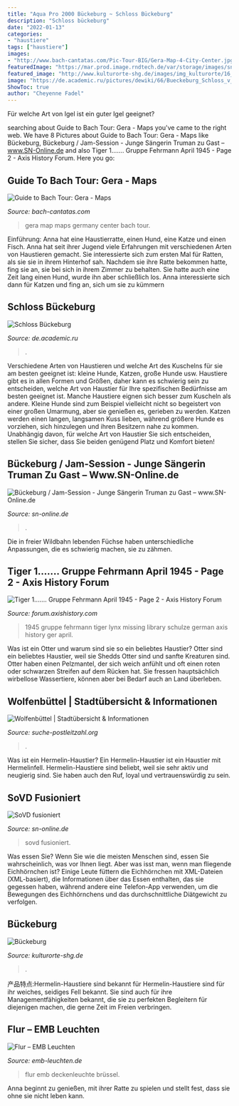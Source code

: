 ```yaml
---
title: "Aqua Pro 2000 Bückeburg ~ Schloss Bückeburg"
description: "Schloss bückeburg"
date: "2022-01-13"
categories:
- "haustiere"
tags: ["haustiere"]
images:
- "http://www.bach-cantatas.com/Pic-Tour-BIG/Gera-Map-4-City-Center.jpg"
featuredImage: "https://mar.prod.image.rndtech.de/var/storage/images/sn/schaumburg/nienstaedt/hespe/sovd-fusioniert/721619563-1-ger-DE/SoVD-fusioniert_reference_2_1.jpg"
featured_image: "http://www.kulturorte-shg.de/images/img_kulturorte/16_Bueckeburg_Schloss.jpg"
image: "https://de.academic.ru/pictures/dewiki/66/Bueckeburg_Schloss_v_O.JPG"
ShowToc: true
author: "Cheyenne Fadel"
---
```



Für welche Art von Igel ist ein guter Igel geeignet?

	

		
searching about Guide to Bach Tour: Gera - Maps you've came to the right web. We have 8 Pictures about Guide to Bach Tour: Gera - Maps like Bückeburg, Bückeburg / Jam-Session - Junge Sängerin Truman zu Gast – www.SN-Online.de and also Tiger 1....... Gruppe Fehrmann April 1945 - Page 2 - Axis History Forum. Here you go:
		
    
## Guide To Bach Tour: Gera - Maps

<img loading=lazy src="http://www.bach-cantatas.com/Pic-Tour-BIG/Gera-Map-4-City-Center.jpg" onerror="this.onerror=null;this.src='https://tse1.mm.bing.net/th?id=OIP.CJC4kzoLQvkl9mcsKgi5HgHaKw&amp;pid=15.1';" alt="Guide to Bach Tour: Gera - Maps">

_Source: bach-cantatas.com_

>gera map maps germany center bach tour. 

	

Einführung: Anna hat eine Haustierratte, einen Hund, eine Katze und einen Fisch. Anna hat seit ihrer Jugend viele Erfahrungen mit verschiedenen Arten von Haustieren gemacht. Sie interessierte sich zum ersten Mal für Ratten, als sie sie in ihrem Hinterhof sah. Nachdem sie ihre Ratte bekommen hatte, fing sie an, sie bei sich in ihrem Zimmer zu behalten. Sie hatte auch eine Zeit lang einen Hund, wurde ihn aber schließlich los. Anna interessierte sich dann für Katzen und fing an, sich um sie zu kümmern

    
## Schloss Bückeburg

<img loading=lazy src="https://de.academic.ru/pictures/dewiki/66/Bueckeburg_Schloss_v_O.JPG" onerror="this.onerror=null;this.src='https://tse1.mm.bing.net/th?id=OIP.6lOkCpqnfhzyidzh2x6iOQHaFj&amp;pid=15.1';" alt="Schloss Bückeburg">

_Source: de.academic.ru_

>. 

	

Verschiedene Arten von Haustieren und welche Art des Kuschelns für sie am besten geeignet ist: kleine Hunde, Katzen, große Hunde usw.
Haustiere gibt es in allen Formen und Größen, daher kann es schwierig sein zu entscheiden, welche Art von Haustier für Ihre spezifischen Bedürfnisse am besten geeignet ist. Manche Haustiere eignen sich besser zum Kuscheln als andere. Kleine Hunde sind zum Beispiel vielleicht nicht so begeistert von einer großen Umarmung, aber sie genießen es, gerieben zu werden. Katzen werden einen langen, langsamen Kuss lieben, während größere Hunde es vorziehen, sich hinzulegen und ihren Besitzern nahe zu kommen. Unabhängig davon, für welche Art von Haustier Sie sich entscheiden, stellen Sie sicher, dass Sie beiden genügend Platz und Komfort bieten!

    
## Bückeburg / Jam-Session - Junge Sängerin Truman Zu Gast – Www.SN-Online.de

<img loading=lazy src="https://mar.prod.image.rndtech.de/var/storage/images/sn/schaumburg/bueckeburg/bueckeburg-stadt/junge-saengerin-truman-zu-gast/47071832-1-ger-DE/Junge-Saengerin-Truman-zu-Gast_reference_2_1.jpg" onerror="this.onerror=null;this.src='https://tse3.mm.bing.net/th?id=OIP.Cgo7GgNFTsNnIInY1nOWFgHaDt&amp;pid=15.1';" alt="Bückeburg / Jam-Session - Junge Sängerin Truman zu Gast – www.SN-Online.de">

_Source: sn-online.de_

>. 

	

Die in freier Wildbahn lebenden Füchse haben unterschiedliche Anpassungen, die es schwierig machen, sie zu zähmen.

    
## Tiger 1....... Gruppe Fehrmann April 1945 - Page 2 - Axis History Forum

<img loading=lazy src="http://www.missing-lynx.com/library/german/schulze/schulze-2.jpg" onerror="this.onerror=null;this.src='https://tse3.mm.bing.net/th?id=OIP.8K9dHAvhNXQ4ATWVM9eFrgHaET&amp;pid=15.1';" alt="Tiger 1....... Gruppe Fehrmann April 1945 - Page 2 - Axis History Forum">

_Source: forum.axishistory.com_

>1945 gruppe fehrmann tiger lynx missing library schulze german axis history ger april. 

	

Was ist ein Otter und warum sind sie so ein beliebtes Haustier?
Otter sind ein beliebtes Haustier, weil sie Shedds Otter sind und sanfte Kreaturen sind. Otter haben einen Pelzmantel, der sich weich anfühlt und oft einen roten oder schwarzen Streifen auf dem Rücken hat. Sie fressen hauptsächlich wirbellose Wassertiere, können aber bei Bedarf auch an Land überleben.

    
## Wolfenbüttel | Stadtübersicht &amp; Informationen

<img loading=lazy src="https://www.suche-postleitzahl.org/map/wo-liegt/670e/lg/wolfenbuettel-niedersachsen.png" onerror="this.onerror=null;this.src='https://tse3.mm.bing.net/th?id=OIP.lXCuzTnu_CZapEoapQ56IQHaGf&amp;pid=15.1';" alt="Wolfenbüttel | Stadtübersicht &amp; Informationen">

_Source: suche-postleitzahl.org_

>. 

	

Was ist ein Hermelin-Haustier?
Ein Hermelin-Haustier ist ein Haustier mit Hermelinfell. Hermelin-Haustiere sind beliebt, weil sie sehr aktiv und neugierig sind. Sie haben auch den Ruf, loyal und vertrauenswürdig zu sein.

    
## SoVD Fusioniert

<img loading=lazy src="https://mar.prod.image.rndtech.de/var/storage/images/sn/schaumburg/nienstaedt/hespe/sovd-fusioniert/721619563-1-ger-DE/SoVD-fusioniert_reference_2_1.jpg" onerror="this.onerror=null;this.src='https://tse2.mm.bing.net/th?id=OIP.1S379XFP15_NS20SbQSQcAHaDt&amp;pid=15.1';" alt="SoVD fusioniert">

_Source: sn-online.de_

>sovd fusioniert. 

	

Was essen Sie?
Wenn Sie wie die meisten Menschen sind, essen Sie wahrscheinlich, was vor Ihnen liegt. Aber was isst man, wenn man fliegende Eichhörnchen ist? Einige Leute füttern die Eichhörnchen mit XML-Dateien (XML-basiert), die Informationen über das Essen enthalten, das sie gegessen haben, während andere eine Telefon-App verwenden, um die Bewegungen des Eichhörnchens und das durchschnittliche Diätgewicht zu verfolgen.

    
## Bückeburg

<img loading=lazy src="http://www.kulturorte-shg.de/images/img_kulturorte/16_Bueckeburg_Schloss.jpg" onerror="this.onerror=null;this.src='https://tse3.mm.bing.net/th?id=OIP.4gMyuXC2MpX7FeC4jzi4lQHaFA&amp;pid=15.1';" alt="Bückeburg">

_Source: kulturorte-shg.de_

>. 

	

产品特点:Hermelin-Haustiere sind bekannt für
Hermelin-Haustiere sind für ihr weiches, seidiges Fell bekannt. Sie sind auch für ihre Managementfähigkeiten bekannt, die sie zu perfekten Begleitern für diejenigen machen, die gerne Zeit im Freien verbringen.

    
## Flur – EMB Leuchten

<img loading=lazy src="https://www.emb-leuchten.de/wp-content/uploads/2017/05/Flur-26.jpg" onerror="this.onerror=null;this.src='https://tse4.mm.bing.net/th?id=OIP.zKNHxN0szcTxwI3oAGTQBgHaJ3&amp;pid=15.1';" alt="Flur – EMB Leuchten">

_Source: emb-leuchten.de_

>flur emb deckenleuchte brüssel. 

	

Anna beginnt zu genießen, mit ihrer Ratte zu spielen und stellt fest, dass sie ohne sie nicht leben kann.

